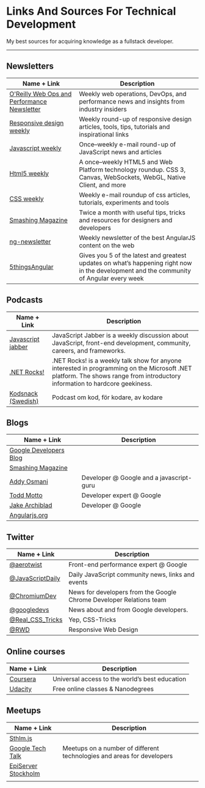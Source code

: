 # Links And Sources For Technical Development
My best sources for acquiring knowledge as a fullstack developer.

---------------------------------

## Newsletters
|Name + Link|Description|
|-----------|----|
|[O'Reilly Web Ops and Performance Newsletter](http://www.oreilly.com/webops-perf/newsletter.html)|Weekly web operations, DevOps, and performance news and insights from industry insiders| 
|[Responsive design weekly](http://responsivedesignweekly.com/)|Weekly round-up of responsive design articles, tools, tips, tutorials and inspirational links|
|[Javascript weekly](http://javascriptweekly.com/)|Once–weekly e-mail round-up of JavaScript news and articles| 
|[Html5 weekly](http://html5weekly.com/)|A once–weekly HTML5 and Web Platform technology roundup. CSS 3, Canvas, WebSockets, WebGL, Native Client, and more|
|[CSS weekly](http://css-weekly.com/)|Weekly e-mail roundup of css articles, tutorials, experiments and tools|
|[Smashing Magazine](https://www.smashingmagazine.com/the-smashing-newsletter/)|Twice a month with useful tips, tricks and resources for designers and developers|
|[ng-newsletter](http://www.ng-newsletter.com/)|Weekly newsletter of the best AngularJS content on the web|
|[5thingsAngular](http://5thingsangular.github.io/)|Gives you 5 of the latest and greatest updates on what’s happening right now in the development and the community of Angular every week|


## Podcasts
|Name + Link|Description|
|-----------|----|
|[Javascript jabber](https://devchat.tv/js-jabber)|JavaScript Jabber is a weekly discussion about JavaScript, front-end development, community, careers, and frameworks.|
|[.NET Rocks!](https://www.dotnetrocks.com/)|.NET Rocks! is a weekly talk show for anyone interested in programming on the Microsoft .NET platform. The shows range from introductory information to hardcore geekiness.|
|[Kodsnack (Swedish)](http://kodsnack.se/)|Podcast om kod, för kodare, av kodare|

## Blogs
|Name + Link|Description|
|-----------|----|
|[Google Developers Blog](https://developers.googleblog.com/)||
|[Smashing Magazine](https://www.smashingmagazine.com/)||
|[Addy Osmani](https://addyosmani.com/blog/)|Developer @ Google and a javascript-guru|
|[Todd Motto](https://toddmotto.com/)|Developer expert @ Google|
|[Jake Archiblad](https://jakearchibald.com/)|Developer @ Google|
|[Angularjs.org](https://blog.angularjs.org/)||


## Twitter
|Name + Link|Description|
|-----------|----|
|[@aerotwist](https://twitter.com/aerotwist)|Front-end performance expert @ Google|
|[@JavaScriptDaily](https://twitter.com/JavaScriptDaily)|Daily JavaScript community news, links and events|
|[@ChromiumDev](https://twitter.com/ChromiumDev)|News for developers from the Google Chrome Developer Relations team|
|[@googledevs](https://twitter.com/googledevs)|News about and from Google developers.|
|[@Real_CSS_Tricks](https://twitter.com/Real_CSS_Tricks)|Yep, CSS-Tricks|
|[@RWD](https://twitter.com/RWD)|Responsive Web Design|


## Online courses
|Name + Link|Description|
|-----------|----|
|[Coursera](https://www.coursera.org/)|Universal access to the world’s best education|
|[Udacity](https://www.udacity.com/)|Free online classes & Nanodegrees|


## Meetups
|Name + Link|Description|
|-----------|----|
|[Sthlm.js](https://www.meetup.com/sthlm-js/)||
|[Google Tech Talk](https://www.meetup.com/Google-Tech-Talk-Meetup/)|Meetups on a number of different technologies and areas for developers|
|[EpiServer Stockholm](https://www.meetup.com/EPiServer-Stockholm/)||
|[]()||
